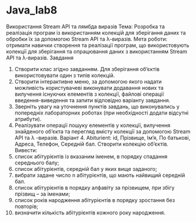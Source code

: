 # Java_lab8

Використання Stream API та лямбда виразів
Тема: Розробка та реалізація програм із використанням колекцій для зберігання
даних та обробки їх за допомогою Stream API та λ-виразів.
Мета роботи: отримати навички створення та реалізації програм, що
використовують колекції для зберігання та опрацювання даних з використанням Stream API та λ-виразів.
Завдання
1. Створити клас згідно завданням. Для зберігання об’єктів використовувати один з типів колекцій.
2. Створити інтерактивне меню, за допомогою якого надати можливість
користувачеві виконувати додавання нових та вилучення існуючих елементів з колекції, файлові операції введення-виведення та запити відповідно варіанту завдання.
3. Зверніть увагу на уточнення пунктів завдань, що виконувались у попередніх лабораторних роботах (при необхідності додати відсутні атрибути).
4. Реалізувати операції пошуку елементів у колекції, вилучення знайденого об’єкта та перегляд вмісту колекції за допомогою Stream API та λ -виразів.
Варіант 4.
Abiturient: id, Прізвище, Ім’я, По батькові, Адреса, Телефон, Середній бал.
Створити колекцію об’єктів. Вивести:
1.	список абітурієнтів із вказаним іменем, в порядку спадання середнього балу;
2.	список абітурієнтів, середній бал у яких вище заданого;
3.	вибрати задане число n абітурієнтів, що мають найвищий середній бал.
4.	список абітурієнтів в порядку алфавіту за прізвищем, при збігу прізвищ – за іменами;
5.	список років народження абітурієнтів в порядку зростання без повторів;
6.	визначити кількість абітурієнтів кожного року народження.
